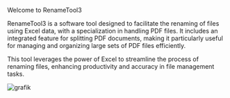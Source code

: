 Welcome to RenameTool3 

RenameTool3 is a software tool designed to facilitate the renaming of files using Excel data, with a specialization in handling PDF files. 
It includes an integrated feature for splitting PDF documents, making it particularly useful for managing and organizing large sets of PDF files efficiently. 

This tool leverages the power of Excel to streamline the process of renaming files, enhancing productivity and accuracy in file management tasks.


![grafik](https://github.com/vikingjunior12/RenameTool3/assets/123122329/152eb745-60a3-4cdc-93f8-1b585f9a2336)
